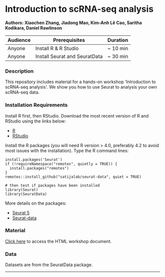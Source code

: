 # Introduction to scRNA-seq analysis
**Authors: Xiaochen Zhang, Jiadong Mao, Kim-Anh L&#234; Cao, Saritha Kodikara, Daniel Rawlinson**

| Audience      | Prerequisites | Duration    |
| ------------- | ------------- | ----------- |
| Anyone    |Install R & R Studio|~ 10 min    |
| Anyone    |Install Seurat and SeuratData|~ 30 min    |


### Description

This repository includes material for a hands-on workshop 'Introduction to scRNA-seq analysis'. We show you how to use Seurat to analysis your own scRNA-seq data.

### Installation Requirements

Install R first, then RStudio. Download the most recent version of R and RStudio using the links below:
- [R](https://cran.r-project.org/)
- [RStudio](https://posit.co/download/rstudio-desktop/#download)

Install the R packages (you will need R version > 4.0,  preferably 4.2 to avoid most issues with the installation).
Type the R command lines:
``` 
install.packages('Seurat')
if (!requireNamespace("remotes", quietly = TRUE)) {
  install.packages("remotes")
}
remotes::install_github("satijalab/seurat-data", quiet = TRUE)

# then test if packages have been installed
library(Seurat) 
library(SeuratData)
```

More details on the packages:
- [Seurat 5](https://satijalab.org/seurat/articles/install_v5.html)
- [Seurat-data](https://github.com/satijalab/seurat-data)

### Material

[Click here](https://melbintgen.github.io/Intro-to-scRNA-seq-analysis/scRNAseq_workshop.html) to access the HTML workshop document.

### Data
Datasets are from the SeuratData package.

-----
